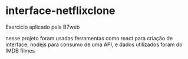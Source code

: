 # interface-netflixclone

Exercicio aplicado pela B7web 

nesse projeto foram usadas ferramentas como react para criação de interface, nodejs para consumo de uma API, e dados utilizados foram do IMDB filmes
